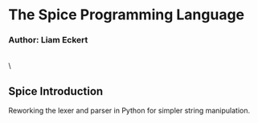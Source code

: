 # The Spice Programming Language
### Author: Liam Eckert
\
\
## Spice Introduction
Reworking the lexer and parser in Python for simpler string manipulation.